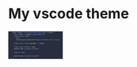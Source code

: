 # My vscode theme

<img width="110" src="https://github.com/jeremytenjo/tenjo-theme/blob/master/assets/images/demo/js.png?raw=truedemo" alt="Web-Toolkit logo">
